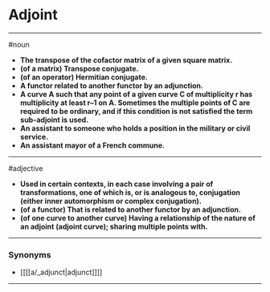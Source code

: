 # Adjoint
---
#noun
- **The transpose of the cofactor matrix of a given square matrix.**
- **(of a matrix) Transpose conjugate.**
- **(of an operator) Hermitian conjugate.**
- **A functor related to another functor by an adjunction.**
- **A curve A such that any point of a given curve C of multiplicity r has multiplicity at least r–1 on A. Sometimes the multiple points of C are required to be ordinary, and if this condition is not satisfied the term sub-adjoint is used.**
- **An assistant to someone who holds a position in the military or civil service.**
- **An assistant mayor of a French commune.**
---
#adjective
- **Used in certain contexts, in each case involving a pair of transformations, one of which is, or is analogous to, conjugation (either inner automorphism or complex conjugation).**
- **(of a functor) That is related to another functor by an adjunction.**
- **(of one curve to another curve) Having a relationship of the nature of an adjoint (adjoint curve); sharing multiple points with.**
---
### Synonyms
- [[[[a/_adjunct|adjunct]]]]
---
